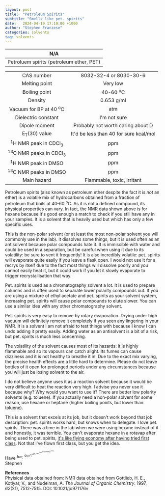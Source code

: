 ```yaml
---
layout: post
title:  "Petroleum Spirits"
subtitle: "Smells like pet. spirits"
date:   2024-04-19 17:10:00 +1000
author: "Stephen Franzese"
categories: solvents
tag: solvents
---
```



|N/A|
|:---:|
|Petroluem spirits (petroleum ether, PET)|

|  |  |
| :----------------: | :-----------------: |
| CAS number       | 8032-32-4 or 8030-30-6 |
| Melting point |  Very low   |
| Boiling point | 40-60 <sup>o</sup>C |
|    Density    |     0.653 g/ml      |
| Vacuum for BP at 40 <sup>o</sup>C |     atm     |
| Dielectric constant | I'm not sure |
| Dipole moment| Probably not worth caring about D |
| E<sub>T</sub>(30) value | It'd be less than 40 for sure kcal/mol |
| <sup>1</sup>H NMR peak in CDCl<sub>3</sub>|   ppm |
| <sup>13</sup>C NMR peaks in CDCl<sub>3</sub>|   ppm |
| <sup>1</sup>H NMR peak in DMSO |   ppm |
| <sup>13</sup>C NMR peaks in DMSO |   ppm |
| Main hazard  | Flammable, toxic, irritant |

Petroleum spirits (also known as petroleum ether despite the fact it is *not* an ether) is a volatile mix of hydrocarbons obtained from a fraction of petroleum that boils at 40-60 <sup>o</sup>C. As it is not a defined compound, its physical properties can vary. In fact, the NMR data shown above is for hexane because it's good enough a match to check if you still have any in your samples. It is a solvent that is heavily used but which has only a few specific uses.

This is *the* non-polar solvent (or at least the most non-polar solvent you will commonly use in the lab). It dissolves some things, but it is used often as an antisolvent because polar compounds hate it. It is immiscible with water and could be used in a separation, but be careful when using it due to its volatility: be sure to vent it frequently! It is also incredibly volatile: pet. spirits will evaporate quite easily if you leave a flask open. I would not use it for a recrys by itself due to the fact most things will dissolve poorly and you cannot easily heat it, but it could work if you let it slowly evaporate to trigger recrystallisation that way.

Pet. spirits is used as a chromatography solvent a lot. It is used to prepare columns and is often used to separate lower polarity compounds out. If you are using a mixture of ethyl acetate and pet. spirits as your solvent system, increasing pet. spirits will cause polar compounds to elute slower. You can use a similar idea with any other chromatography solvent.

Pet. spirits is very easy to remove by rotary evaporation. Drying under high vacuum will definitely remove it completely if you seen any lingering in your NMR. It is a solvent I am not afraid to test things with because I know I can undo adding it pretty easily. Adding water as an antisolvent is a bit of a risk, but pet. spirits is much less concerning.

The volatility of the solvent causes most of its hazards: it is highly flammable and so its vapours can catch alight. Its fumes can cause dizziness and it is not healthy to breathe it in. Due to the exact mix varying, the precise health effects are a little hard to determine. Please do not leave bottles of it open for prolonged periods under any circumstances because you will just be losing solvent to the air.

I do not believe anyone uses it as a reaction solvent because it would be very difficult to heat the reaction very high. I advise you never use it because why? Why would you want to use it? There are better low polarity solvents (e.g. toluene). If you actually need a non-polar solvent for some reason, use hexane or heptane (higher boiling points, but lower than toluene).

This is a solvent that excels at its job, but it doesn't work beyond that job description: pet. spirits works hard, but knows when to delegate. I love pet. spirits. There was a time in the lab when we were using hexane instead of it and honestly, it was terrible. You can't evaporate hexane in a rotavap after being used to pet. spirits, [it's like flying economy after having tried first class](https://www.youtube.com/watch?v=d2JKXbVGq7A). Not that I've flown first class, but you get the idea.

Have <sup>fun; <sup>don't <sup>oh <sup>no <sup>I'm <sup>evaporating <sup>away</sup></sup></sup></sup></sup></sup></sup>\
Stephen

**References**\
Phyisical data obtained from: 
NMR data obtained from Gottlieb, H. E., Kotlyar, V., and Nudelman, A. *The Journal of Organic Chemistry*. 1997, *62*(21), 7512-7515. DOI: 10.1021/jo971176v
